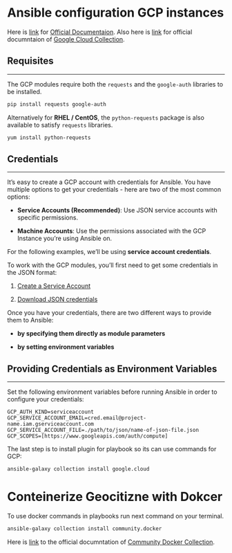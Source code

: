 # Ansible configuration GCP instances

Here is [link][gcp-ans] for [Official Documentaion][gcp-ans].
Also here is [link][gcp-ans-col] for official documntaion of [Google Cloud Collection][gcp-ans-col].

[gcp-ans-col]:https://docs.ansible.com/ansible/latest/collections/google/cloud/index.html
[gcp-ans]:https://docs.ansible.com/ansible/latest/scenario_guides/guide_gce.html

## Requisites

---

The GCP modules require both the `requests` and the `google-auth` libraries to be installed.

```sh
pip install requests google-auth
```

Alternatively for **RHEL / CentOS**, the `python-requests` package is also available to satisfy `requests` libraries.

```sh
yum install python-requests
```

## Credentials

---

It’s easy to create a GCP account with credentials for Ansible. You have multiple options to get your credentials - here are two of the most common options:

- **Service Accounts (Recommended)**: Use JSON service accounts with specific permissions.

- **Machine Accounts**: Use the permissions associated with the GCP Instance you’re using Ansible on.

For the following examples, we’ll be using **service account credentials**.

To work with the GCP modules, you’ll first need to get some credentials in the JSON format:

1. [Create a Service Account](https://developers.google.com/identity/protocols/OAuth2ServiceAccount#creatinganaccount)

2. [Download JSON credentials](https://support.google.com/cloud/answer/6158849?hl=en&ref_topic=6262490#serviceaccounts)

Once you have your credentials, there are two different ways to provide them to Ansible:

- **by specifying them directly as module parameters**

- **by setting environment variables**

## Providing Credentials as Environment Variables

---

Set the following environment variables before running Ansible in order to configure your credentials:

```env
GCP_AUTH_KIND=serviceaccount
GCP_SERVICE_ACCOUNT_EMAIL=cred.email@project-name.iam.gserviceaccount.com
GCP_SERVICE_ACCOUNT_FILE=./path/to/json/name-of-json-file.json
GCP_SCOPES=[https://www.googleapis.com/auth/compute]
```

The last step is to install plugin for playbook so its can use commands for GCP:

```sh
ansible-galaxy collection install google.cloud
```

# Conteinerize Geocitizne with Dokcer

To use docker commands in playbooks run next command on your terminal.

```sh
ansible-galaxy collection install community.docker
``` 

Here is [link][docker-ans] to the official documntation of [Community Docker Collection][docker-ans].

[docker-ans]:https://docs.ansible.com/ansible/latest/collections/community/docker/index.html
